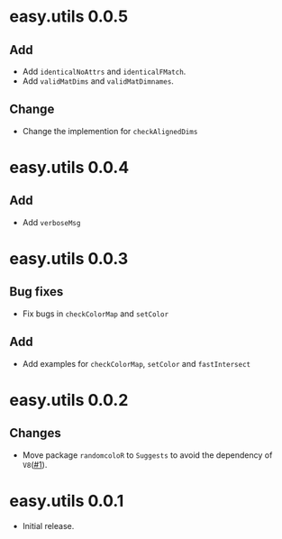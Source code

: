 # easy.utils 0.0.5
## Add
* Add `identicalNoAttrs` and `identicalFMatch`.
* Add `validMatDims` and `validMatDimnames`.

## Change
* Change the implemention for `checkAlignedDims`

# easy.utils 0.0.4
## Add
* Add `verboseMsg`

# easy.utils 0.0.3
## Bug fixes
* Fix bugs in `checkColorMap` and `setColor`

## Add
* Add examples for `checkColorMap`, `setColor` and `fastIntersect`

# easy.utils 0.0.2
## Changes
* Move package `randomcoloR` to `Suggests` to avoid the dependency of `V8`([#1](https://github.com/ycli1995/easy.utils/issues/1)).

# easy.utils 0.0.1

* Initial release.
